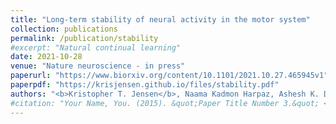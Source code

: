 ```yaml
---
title: "Long-term stability of neural activity in the motor system"
collection: publications
permalink: /publication/stability
#excerpt: "Natural continual learning"
date: 2021-10-28
venue: "Nature neuroscience - in press"
paperurl: "https://www.biorxiv.org/content/10.1101/2021.10.27.465945v1"
paperpdf: "https://krisjensen.github.io/files/stability.pdf"
authors: "<b>Kristopher T. Jensen</b>, Naama Kadmon Harpaz, Ashesh K. Dhawale, Steffen B. E. Wolff, Bence P. Ölveczky"
#citation: "Your Name, You. (2015). &quot;Paper Title Number 3.&quot; <i>Journal 1</i>. 1(3)."
---
```

